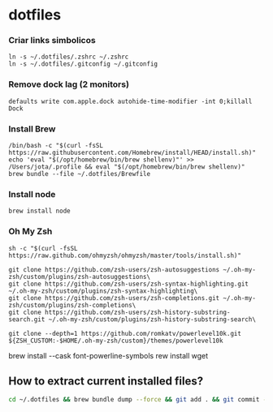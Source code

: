 # dotfiles

### Criar links simbolicos

```shell
ln -s ~/.dotfiles/.zshrc ~/.zshrc
ln -s ~/.dotfiles/.gitconfig ~/.gitconfig
```

### Remove dock lag (2 monitors)

```shell
defaults write com.apple.dock autohide-time-modifier -int 0;killall Dock
```

### Install Brew

```shell
/bin/bash -c "$(curl -fsSL https://raw.githubusercontent.com/Homebrew/install/HEAD/install.sh)"
echo 'eval "$(/opt/homebrew/bin/brew shellenv)"' >> /Users/jota/.profile && eval "$(/opt/homebrew/bin/brew shellenv)"
brew bundle --file ~/.dotfiles/Brewfile
```

### Install node

```shell
brew install node
```

### Oh My Zsh

```shell
sh -c "$(curl -fsSL https://raw.github.com/ohmyzsh/ohmyzsh/master/tools/install.sh)"

git clone https://github.com/zsh-users/zsh-autosuggestions ~/.oh-my-zsh/custom/plugins/zsh-autosuggestions\
git clone https://github.com/zsh-users/zsh-syntax-highlighting.git ~/.oh-my-zsh/custom/plugins/zsh-syntax-highlighting\
git clone https://github.com/zsh-users/zsh-completions.git ~/.oh-my-zsh/custom/plugins/zsh-completions\
git clone https://github.com/zsh-users/zsh-history-substring-search.git ~/.oh-my-zsh/custom/plugins/zsh-history-substring-search\

git clone --depth=1 https://github.com/romkatv/powerlevel10k.git ${ZSH_CUSTOM:-$HOME/.oh-my-zsh/custom}/themes/powerlevel10k

```

brew install --cask font-powerline-symbols
rew install wget

## How to extract current installed files?

```sh
cd ~/.dotfiles && brew bundle dump --force && git add . && git commit -m "update $(date +"%Y-%m-%d")" && git push
```
